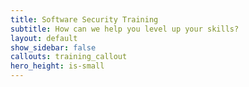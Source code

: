 ```yaml
---
title: Software Security Training
subtitle: How can we help you level up your skills?
layout: default
show_sidebar: false
callouts: training_callout
hero_height: is-small
---
```


